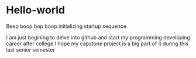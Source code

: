 # Hello-world
Beep boop bop boop initializing startup sequence

I am just begining to delve into github and start my programming developing career after college
I hope my capstone project is a big part of it during this last senior semester
